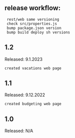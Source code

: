## release workflow:

     rest/web same versioning
     check src/properties.js
     bump package.json version
     bump build deploy sh versions 

## 1.2
Released: 9.1.2023

    created vacations web page

## 1.1
Released: 9.12.2022

    created budgeting web page

## 1.0
Released: N/A



